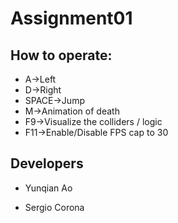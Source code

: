 # Assignment01
## How to operate:
* A->Left
* D->Right
* SPACE->Jump
* M->Animation of death
* F9->Visualize the colliders / logic
* F11->Enable/Disable FPS cap to 30

## Developers

 - Yunqian Ao

 - Sergio Corona
